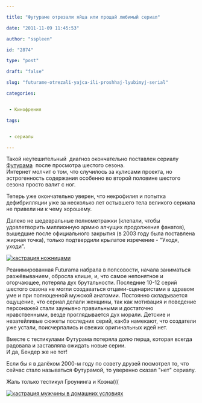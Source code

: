 ```yaml
---

title: "Футураме отрезали яйца или прощай любимый сериал"

date: "2011-11-09 11:45:53"

author: "sspleen"

id: "2874"

type: "post"

draft: "false"

slug: "futurame-otrezali-yajca-ili-proshhaj-lyubimyj-serial"

categories:


 - Кинофрения

tags:


 - сериалы

---
```

Такой неутешительный  диагноз окончательно поставлен сериалу [Футурама](http://ru.wikipedia.org/wiki/%D0%A4%D1%83%D1%82%D1%83%D1%80%D0%B0%D0%BC%D0%B0)  после просмотра шестого сезона.  
Интернет молчит о том, что случилось за кулисами проекта, но эстрогенность содержания особенно во второй половине шестого сезона просто валит с ног.  
  
Теперь уже окончательно уверен, что некрофилия и попытка дефибрилляции уже за несколько лет остывшего тела великого сериала не привели ни к чему хорошему.  
  
Далеко не шедевральные полнометражки (клепали, чтобы удовлетворить миллионную армию алчущих продолжения фанатов), вышедшие после официального закрытия (в 2003 году была поставлена жирная точка), только подтвердили крылатое изречение - "Уходя, уходи".  
  
[![кастрация ножницами ](/uploads/2012/06/bloody_scissors.jpg "bloody_scissors")](/uploads/2012/06/bloody_scissors.jpg)  
  
Реанимированная Futurama набрала в попсовости, начала заниматься разжёвыванием, обросла клише, и, что самое непонятное и огорчающее, потеряла дух брутальности. Последние 10-12 серий шестого сезона не могли создаваться отцами-сценаристами в здравом уме и при полноценной мужской анатомии. Постоянно складывается ощущение, что сериал делали женщины, так как мотивация и поведение персонажей стали заунывно правильными и достаточно нравственными, везде проглядывается дух морали. Детские и незатейливые сюжеты последних серий, какбэ намекают, что создатели уже устали, поисчерпались и свежих оригинальных идей нет.  
  
Вместе с тестикулами Футурама потеряла долю перца, которая всегда радовала и заставляла ожидать новые серии.  
И да, Бендер же не тот!  
  
Если бы я в далёком 2000-м году по совету друзей посмотрел то, что сейчас стало называться Футурамой, то уверенно сказал "нет" сериалу.  
  
Жаль только тестикул Гроунинга и Коэна(((  
  
[![кастрация мужчины в домашних условиях](/uploads/2012/06/кастрация.jpg "кастрация")](/uploads/2012/06/кастрация.jpg)